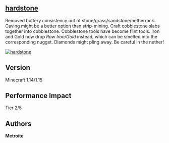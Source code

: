 ## [hardstone](https://download.metroite.de/#/home?url=https://github.com/Metroite/datapacks/tree/1.14/hardstone&rootDirectory=false)

Removed buttery consistency out of stone/grass/sandstone/netherrack. Caving might be a better option than strip-mining. Craft cobblestone slabs together into cobblestone. Cobblestone tools have become flint tools. Iron and Gold now drop *Raw Iron/Gold* instead, which can be smelted into the corresponding nugget. Diamonds might pling away. Be careful in the nether!

<a href="https://download.metroite.de/#/home?url=https://github.com/Metroite/datapacks/tree/1.14/hardstone&rootDirectory=false" rel="Breaking stone into cobblestone, then into cobblestone slab and finally breaking it">![hardstone](hardstone.png?raw=true "Breaking stone into cobblestone, then into cobblestone slab and finally breaking it")</a>

## Version

Minecraft 1.14/1.15

## Performance Impact

Tier 2/5

## Authors

**Metroite**

